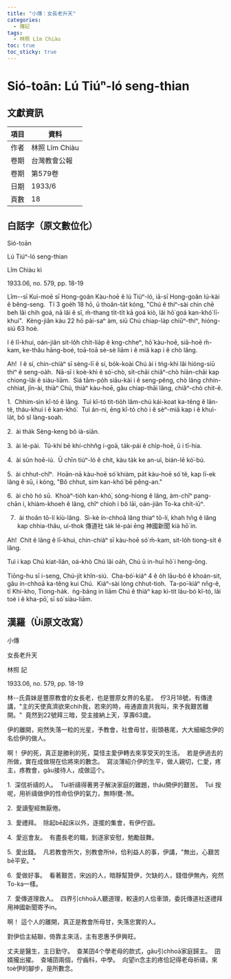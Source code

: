 ```yaml
---
title: "小傳：女長老升天"
categories:
  - 傳記
tags:
  - 林照 Lîm Chiàu
toc: true
toc_sticky: true
---
```


# Sió-toān: Lú Tiúⁿ-ló seng-thian

## 文獻資訊

| 項目 | 資料 |
|---|---|
| 作者 | 林照 Lîm Chiàu |
| 卷期 | 台灣教會公報 |
| 卷期 | 第579卷 |
| 日期 | 1933/6 |
| 頁數 | 18 |

## 白話字（原文數位化）

Sió-toān

Lú Tiúⁿ-ló seng-thian

Lîm Chiàu kì

1933.06, no. 579, pp. 18-19

Lîm--sī Kuì-moē sī Hong-goân Kàu-hoē ê lú Tiúⁿ-ló, iā-sī Hong-goân lú-kài ê bêng-seng.  Tī 3 goe̍h 18 hō, ū thoân-ta̍t kóng, "Chú ê thiⁿ-sài chin chē beh lâi chih goá, nā lâi ê sî, m̄-thang ti̍t-ti̍t kā goá kiò, lâi hō͘ goá kan-khó͘ lī-khui".  Kèng-jiân kàu 22 hō pài-saⁿ àm, siū Chú chiap-la̍p chiūⁿ-thiⁿ, hióng-siú 63 hoè.

I ê lī-khui, oán-jiân sit-lo̍h chi̍t-lia̍p ê kng-chheⁿ, hō͘ kàu-hoē, siā-hoē m̄-kam, ke-thâu hāng-boé, toā-toā sè-sè liām i ê miâ kap i ê chò lâng.

Ah!  I ê sí, chin-chiàⁿ sī sèng-lī ê sí, bo̍k-koài Chú ài i tńg-khì lâi hióng-siū thiⁿ ê seng-oa̍h.  Nā-sī i koè-khì ê só͘-chò, si̍t-chāi chiâⁿ-chò hiān-chāi kap chiong-lâi ê siàu-liām.  Siá tām-po̍h siāu-kài i ê seng-pêng, chò lâng chhin-chhiat, jîn-ài, thiàⁿ Chú, thiàⁿ kàu-hoē, gâu chiap-thāi lâng, chiâⁿ-chò chit-ê.

1.  Chhim-sìn kî-tó ê lâng.  Tuì kî-tó tit-tio̍h lâm-chú kái-koat ka-têng ê lân-tê, tháu-khui i ê kan-khó͘.  Tuì án-ni, ēng kî-tó chò i ê sèⁿ-miā kap i ê khuì-la̍t, bô sî làng-soah.

2.  ài tha̍k Sèng-keng bô ià-siān.

3.  ài lé-pài.  Tû-khí bē khí-chhn̂g í-goā, ta̍k-pái ê chi̍p-hoē, ū i tī-hia.

4.  ài sûn hoē-iú.  Ū chīn tiúⁿ-ló ê chit, kàu ta̍k ke an-uì, bián-lē kó͘-bú.

5.  ài chhut-chîⁿ.  Hoān-nā kàu-hoē só͘ khiàm, pa̍t kàu-hoē só͘ tê, kap lī-ek lâng ê sū, i kóng, "Bô chhut, sim kan-khó͘ bē pêng-an."

6.  ài chò hó sū.  Khoàⁿ-tio̍h kan-khó͘, sòng-hiong ê lâng, àm-chīⁿ pang-chān i, khiàm-khoeh ê lâng, chîⁿ chioh i bô lāi, oán-jiân To-ka chi̍t-iūⁿ.

7.  ài thoân tō-lí kiù-lâng.  Sì-kè ín-chhoā lâng thiaⁿ tō-lí, khah hn̄g ê lâng kap chhia-thâu, uí-thok 傳道社 ta̍k lé-pài ēng 神國新聞 kià hō͘ in.

Ah!  Chit ê lâng ê lī-khui, chin-chiàⁿ sī kàu-hoē só͘ m̄-kam, sit-lo̍h tiong-si̍t ê lâng.

Tuì i kap Chú kiat-liân, oá-khò Chú lâi oa̍h, Chú ū in-huī hō͘ i heng-ōng.

Tiōng-hu sī i-seng, Chú-ji̍t khîn-siú.  Cha-bó͘-kiáⁿ 4 ê o̍h lāu-bó ê khoán-sit, gâu ín-chhoā ka-têng kui Chú.  Kiáⁿ-sài lóng chhut-tioh.  Ta-po͘-kiáⁿ nn̄g-ê, tī Khí-kho, Tiong-ha̍k.  ǹg-bāng in liām Chú ê thiàⁿ kap kì-tit lāu-bó kî-tó, lâi toè i ê kha-pō͘, sī só͘ siàu-liām.

## 漢羅（Ùi原文改寫）

小傳

女長老升天

林照 記

1933.06, no. 579, pp. 18-19

林--氏貴妹是豐原教會的女長老，也是豐原女界的名星。  佇3月18號，有傳達講，"主的天使真濟欲來chih我，若來的時，毋通直直共我叫，來予我艱苦離開。"  竟然到22號拜三暗，受主接納上天，享壽63歲。

伊的離開，宛然失落一粒的光星，予教會，社會毋甘，街頭巷尾，大大細細念伊的名佮伊的做人。

啊！ 伊的死，真正是勝利的死，莫怪主愛伊轉去來享受天的生活。  若是伊過去的所做，實在成做現在佮將來的數念。  寫淡薄紹介伊的生平，做人親切，仁愛，疼主，疼教會，gâu接待人，成做這个。

1.  深信祈禱的人。  Tuì祈禱得著男子解決家庭的難題，tháu開伊的艱苦。  Tuì 按呢，用祈禱做伊的性命佮伊的氣力，無時l甕-煞。

2.  愛讀聖經無厭倦。

3.  愛禮拜。  除起bē起床以外，逐擺的集會，有伊佇遐。

4.  愛巡會友。  有盡長老的職，到逐家安慰，勉勵鼓舞。

5.  愛出錢。  凡若教會所欠，別教會所tê，佮利益人的事，伊講，"無出，心艱苦bē平安。"

6.  愛做好事。  看著艱苦，宋凶的人，暗靜幫贊伊，欠缺的人，錢借伊無內，宛然To-ka一樣。

7.  愛傳道理救人。  四界引chhoā人聽道理，較遠的人佮車頭，委託傳道社逐禮拜用神國新聞寄予in。

啊！ 這个人的離開，真正是教會所毋甘，失落忠實的人。

對伊佮主結聯，倚靠主來活，主有恩惠予伊興旺。

丈夫是醫生，主日勤守。  查某囝4个學老母的款式，gâu引chhoā家庭歸主。  囝婿攏出擢。  查埔囝兩個，佇齒科，中學。  向望in念主的疼佮記得老母祈禱，來toè伊的腳步，是所數念。
